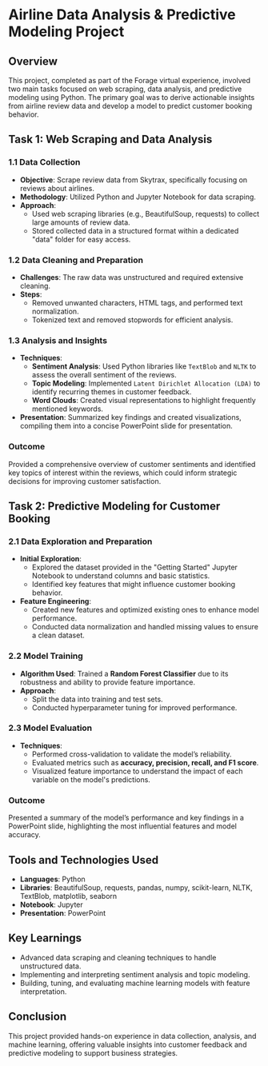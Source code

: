 # Airline Data Analysis & Predictive Modeling Project

## Overview
This project, completed as part of the Forage virtual experience, involved two main tasks focused on web scraping, data analysis, and predictive modeling using Python. The primary goal was to derive actionable insights from airline review data and develop a model to predict customer booking behavior.

## Task 1: Web Scraping and Data Analysis

### 1.1 Data Collection
- **Objective**: Scrape review data from Skytrax, specifically focusing on reviews about airlines.
- **Methodology**: Utilized Python and Jupyter Notebook for data scraping.
- **Approach**:
  - Used web scraping libraries (e.g., BeautifulSoup, requests) to collect large amounts of review data.
  - Stored collected data in a structured format within a dedicated "data" folder for easy access.

### 1.2 Data Cleaning and Preparation
- **Challenges**: The raw data was unstructured and required extensive cleaning.
- **Steps**:
  - Removed unwanted characters, HTML tags, and performed text normalization.
  - Tokenized text and removed stopwords for efficient analysis.

### 1.3 Analysis and Insights
- **Techniques**:
  - **Sentiment Analysis**: Used Python libraries like `TextBlob` and `NLTK` to assess the overall sentiment of the reviews.
  - **Topic Modeling**: Implemented `Latent Dirichlet Allocation (LDA)` to identify recurring themes in customer feedback.
  - **Word Clouds**: Created visual representations to highlight frequently mentioned keywords.
- **Presentation**: Summarized key findings and created visualizations, compiling them into a concise PowerPoint slide for presentation.

### Outcome
Provided a comprehensive overview of customer sentiments and identified key topics of interest within the reviews, which could inform strategic decisions for improving customer satisfaction.

## Task 2: Predictive Modeling for Customer Booking

### 2.1 Data Exploration and Preparation
- **Initial Exploration**:
  - Explored the dataset provided in the "Getting Started" Jupyter Notebook to understand columns and basic statistics.
  - Identified key features that might influence customer booking behavior.
- **Feature Engineering**:
  - Created new features and optimized existing ones to enhance model performance.
  - Conducted data normalization and handled missing values to ensure a clean dataset.

### 2.2 Model Training
- **Algorithm Used**: Trained a **Random Forest Classifier** due to its robustness and ability to provide feature importance.
- **Approach**:
  - Split the data into training and test sets.
  - Conducted hyperparameter tuning for improved performance.

### 2.3 Model Evaluation
- **Techniques**:
  - Performed cross-validation to validate the model’s reliability.
  - Evaluated metrics such as **accuracy, precision, recall, and F1 score**.
  - Visualized feature importance to understand the impact of each variable on the model's predictions.

### Outcome
Presented a summary of the model’s performance and key findings in a PowerPoint slide, highlighting the most influential features and model accuracy.

## Tools and Technologies Used
- **Languages**: Python
- **Libraries**: BeautifulSoup, requests, pandas, numpy, scikit-learn, NLTK, TextBlob, matplotlib, seaborn
- **Notebook**: Jupyter
- **Presentation**: PowerPoint

## Key Learnings
- Advanced data scraping and cleaning techniques to handle unstructured data.
- Implementing and interpreting sentiment analysis and topic modeling.
- Building, tuning, and evaluating machine learning models with feature interpretation.

## Conclusion
This project provided hands-on experience in data collection, analysis, and machine learning, offering valuable insights into customer feedback and predictive modeling to support business strategies.

